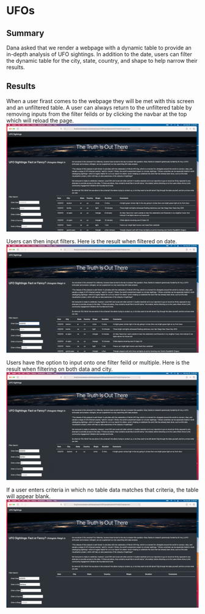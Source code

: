 # UFOs
## Summary 
Dana asked that we render a webpage with a dynamic table to provide an in-depth analysis of UFO sightings. In addition to the date, users can filter the dynamic table for the city, state, country, and shape to help narrow their results. 

## Results 
When a user firast comes to the webpage they will be met with this screen and an unfiltered table. 
A user can always return to the unfiltered table by removing inputs from the filter feilds or by clicking the navbar at the top which will reload the page. 
![The Truth Is Out There](https://github.com/cfusco77/UFOs/blob/main/images/The%20Truth%20Is%20Out%20There.png) 


Users can then input filters. Here is the result when filtered on date. 
![One Filter](https://github.com/cfusco77/UFOs/blob/main/images/One%20Filter%20.png)


Users have the option to input onto one filter feild or multiple. Here is the result when filtering on both data and city. 
![Multiple Filters](https://github.com/cfusco77/UFOs/blob/main/images/Multiple%20Filters.png)


If a user enters criteria in which no table data matches that criteria, the table will appear blank. 
![No Matches](https://github.com/cfusco77/UFOs/blob/main/images/No%20Matches.png) 

